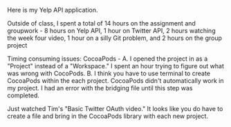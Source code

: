 Here is my Yelp API application. 

Outside of class, I spent a total of 14 hours on the assignment and groupwork - 8 hours on Yelp API, 1 hour on Twitter API, 2 hours watching the week four video, 1 hour on a silly Git problem, and 2 hours on the group project

Timing consuming issues: 
CocoaPods - A. I opened the project in as a "Project" instead of a "Workspace." I spent an hour trying to figure out what was wrong with CocoPods.  B. I think you have to use terminal to create CocoaPods within the each project. CocoaPods didn't automatically work in my project. I had an error with the bridging file until this step was completed. 

Just watched Tim's "Basic Twitter OAuth video." It looks like you do have to create a file and bring in the CocoaPods library with each new project. 



